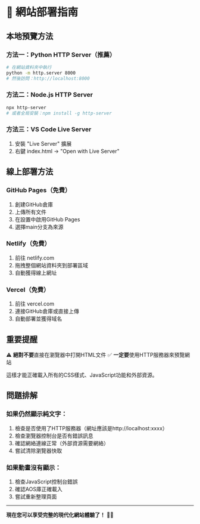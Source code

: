 # 🚀 網站部署指南

## 本地預覽方法

### 方法一：Python HTTP Server（推薦）
```bash
# 在網站資料夾中執行
python -m http.server 8000
# 然後訪問：http://localhost:8000
```

### 方法二：Node.js HTTP Server
```bash
npx http-server
# 或者全局安裝：npm install -g http-server
```

### 方法三：VS Code Live Server
1. 安裝 "Live Server" 擴展
2. 右鍵 index.html → "Open with Live Server"

## 線上部署方法

### GitHub Pages（免費）
1. 創建GitHub倉庫
2. 上傳所有文件
3. 在設置中啟用GitHub Pages
4. 選擇main分支為來源

### Netlify（免費）
1. 前往 netlify.com
2. 拖拽整個網站資料夾到部署區域
3. 自動獲得線上網址

### Vercel（免費）
1. 前往 vercel.com
2. 連接GitHub倉庫或直接上傳
3. 自動部署並獲得域名

## 重要提醒

⚠️ **絕對不要**直接在瀏覽器中打開HTML文件
✅ **一定要**使用HTTP服務器來預覽網站

這樣才能正確載入所有的CSS樣式、JavaScript功能和外部資源。

## 問題排解

### 如果仍然顯示純文字：
1. 檢查是否使用了HTTP服務器（網址應該是http://localhost:xxxx）
2. 檢查瀏覽器控制台是否有錯誤訊息
3. 確認網絡連線正常（外部資源需要網絡）
4. 嘗試清除瀏覽器快取

### 如果動畫沒有顯示：
1. 檢查JavaScript控制台錯誤
2. 確認AOS庫正確載入
3. 嘗試重新整理頁面

---

**現在您可以享受完整的現代化網站體驗了！** 🎉✨
